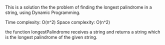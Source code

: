 This is a solution the the problem of finding the longest palindrome in a string, using Dynamic Programming.

Time complexity: O(n^2)
Space complexity: O(n^2)

the function longestPalindrome receives a string and returns a string which is the longest palindrome of the given string.
